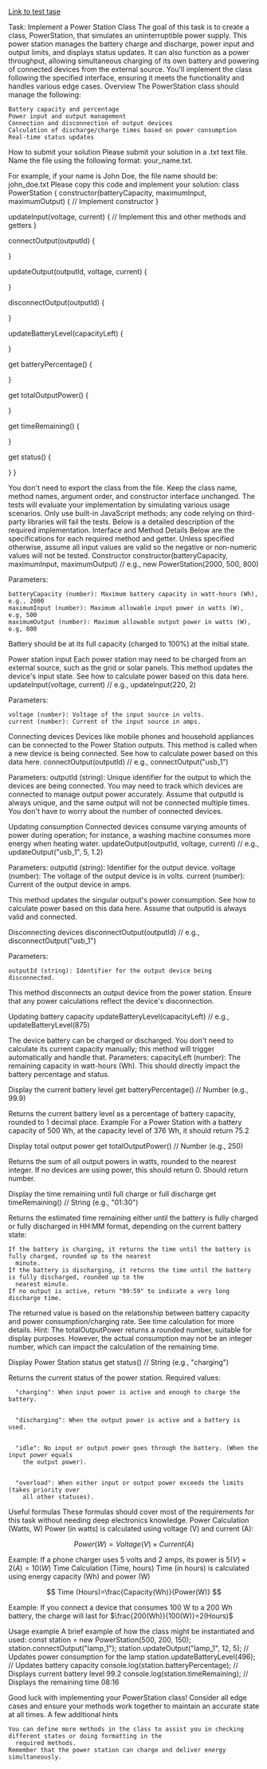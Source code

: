 [Link to test tase](https://ts-trainee-js-fullstack.s3.us-east-1.amazonaws.com/ts-trainee-fullstack-prescreen-task-description-v2.html)

Task: Implement a Power Station Class
The goal of this task is to create a class, PowerStation, that simulates an uninterruptible power
supply. This power station manages the battery charge and discharge, power input and output limits, and displays
status updates. It can also function as a power throughput, allowing simultaneous charging of its own battery and
powering of connected devices from the external source. You'll implement the class following the specified
interface, ensuring it meets the functionality and handles various edge cases.
Overview
The PowerStation class should manage the following:

    Battery capacity and percentage
    Power input and output management
    Connection and disconnection of output devices
    Calculation of discharge/charge times based on power consumption
    Real-time status updates

How to submit your solution
Please submit your solution in a .txt text file. Name the file using the following format: your_name.txt.

For example, if your name is John Doe, the file name should be: john_doe.txt
Please copy this code and implement your solution:
class PowerStation {
constructor(batteryCapacity, maximumInput, maximumOutput) {
// Implement constructor
}

updateInput(voltage, current) {
// Implement this and other methods and getters
}

connectOutput(outputId) {

}

updateOutput(outputId, voltage, current) {

}

disconnectOutput(outputId) {

}

updateBatteryLevel(capacityLeft) {

}

get batteryPercentage() {

}

get totalOutputPower() {

}

get timeRemaining() {

}

get status() {

}
}

You don't need to export the class from the file. Keep the class name, method names, argument order, and
constructor interface unchanged. The tests will evaluate your implementation by simulating various usage scenarios.
Only use built-in JavaScript methods; any code relying on third-party libraries will fail the tests. Below is a
detailed description of the required implementation.
Interface and Method Details
Below are the specifications for each required method and getter. Unless specified otherwise, assume all input
values are valid so the negative or non-numeric values will not be tested.
Constructor
constructor(batteryCapacity, maximumInput, maximumOutput) // e.g., new PowerStation(2000, 500, 800)

Parameters:

    batteryCapacity (number): Maximum battery capacity in watt-hours (Wh), e.g., 2000
    maximumInput (number): Maximum allowable input power in watts (W), e.g, 500
    maximumOutput (number): Maximum allowable output power in watts (W), e.g, 800

Battery should be at its full capacity (charged to 100%) at the initial state.

Power station input
Each power station may need to be charged from an external source, such as the grid or solar panels. This method
updates the device's input state. See how to calculate power based on this data here.
updateInput(voltage, current) // e.g., updateInput(220, 2)

Parameters:

    voltage (number): Voltage of the input source in volts.
    current (number): Current of the input source in amps.

Connecting devices
Devices like mobile phones and household appliances can be connected to the Power Station outputs. This method is
called when a new device is being connected. See how to calculate power based on this data here.
connectOutput(outputId) // e.g., connectOutput("usb_1")

Parameters:
outputId (string): Unique identifier for the output to which the devices are being connected.
You may need to track which devices are connected to manage output power accurately.
Assume that outputId is always unique, and the same output will not be connected multiple times. You
don't have to worry about the number of connected devices.

Updating consumption
Connected devices consume varying amounts of power during operation; for instance, a washing machine consumes more
energy when heating water.
updateOutput(outputId, voltage, current) // e.g., updateOutput("usb_1", 5, 1.2)

Parameters:
outputId (string): Identifier for the output device.
voltage (number): The voltage of the output device is in volts.
current (number): Current of the output device in amps.

This method updates the singular output's power consumption. See how to calculate power based on this data here.
Assume that outputId is always valid and connected.

Disconnecting devices
disconnectOutput(outputId) // e.g., disconnectOutput("usb_1")

Parameters:

    outputId (string): Identifier for the output device being disconnected.

This method disconnects an output device from the power station. Ensure that any power calculations reflect the
device's disconnection.

Updating battery capacity
updateBatteryLevel(capacityLeft) // e.g., updateBatteryLevel(875)

The device battery can be charged or discharged. You don't need to calculate its current capacity manually; this
method will trigger automatically and handle that.
Parameters:
capacityLeft (number): The remaining capacity in watt-hours (Wh).
This should directly impact the battery percentage and status.

Display the current battery level
get batteryPercentage() // Number (e.g., 99.9)

Returns the current battery level as a percentage of battery capacity, rounded to 1 decimal place.
Example
For a Power Station with a battery capacity of 500 Wh, at the capacity level of 376 Wh, it
should return 75.2

Display total output power
get totalOutputPower() // Number (e.g., 250)

Returns the sum of all output powers in watts, rounded to the nearest integer. If no devices are using power, this
should return 0. Should return number.

Display the time remaining until full charge
or full discharge
get timeRemaining() // String (e.g., "01:30")

Returns the estimated time remaining either until the battery is fully charged or fully discharged in HH:MM format,
depending on the current battery state:

    If the battery is charging, it returns the time until the battery is fully charged, rounded up to the nearest
      minute.
    If the battery is discharging, it returns the time until the battery is fully discharged, rounded up to the
      nearest minute.
    If no output is active, return "99:59" to indicate a very long discharge time.

The returned value is based on the relationship between battery capacity and power consumption/charging rate. See
time calculation for more details.
Hint: The totalOutputPower returns a rounded number, suitable for display purposes. However, the
actual consumption may not be an integer number, which can impact the calculation of the remaining time.

Display Power Station status
get status() // String (e.g., "charging")

Returns the current status of the power station.
Required values:

      "charging": When input power is active and enough to charge the battery.


      "discharging": When the output power is active and a battery is used.


      "idle": No input or output power goes through the battery. (When the input power equals
        the output power).


      "overload": When either input or output power exceeds the limits (takes priority over
        all other statuses).

Useful formulas
These formulas should cover most of the requirements for this task without needing deep electronics knowledge.
Power Calculation (Watts, W)
Power (in watts) is calculated using voltage (V) and current (A):

$$
Power (W)=Voltage (V) × Current (A)
$$

Example:
If a phone charger uses 5 volts and 2 amps, its power is $5(V)×2(A) = 10(W)$
Time Calculation (Time, hours)
Time (in hours) is calculated using energy capacity (Wh) and power (W)

$$
Time (Hours)=\frac{Capacity(Wh)}{Power(W)}
$$

Example:
If you connect a device that consumes 100 W to a 200 Wh battery, the charge will last for $\frac{200(Wh)}{100(W)}=2(Hours)$

Usage example
A brief example of how the class might be instantiated and used:
const station = new PowerStation(500, 200, 150);
station.connectOutput("lamp_1");
station.updateOutput("lamp_1", 12, 5); // Updates power consumption for the lamp
station.updateBatteryLevel(496); // Updates battery capacity
console.log(station.batteryPercentage); // Displays current battery level 99.2
console.log(station.timeRemaining); // Displays the remaining time 08:16

Good luck with implementing your PowerStation class! Consider all edge cases and ensure your methods work together
to maintain an accurate state at all times.
A few additional hints

    You can define more methods in the class to assist you in checking different states or doing formatting in the
      required methods.
    Remember that the power station can charge and deliver energy simultaneously.
